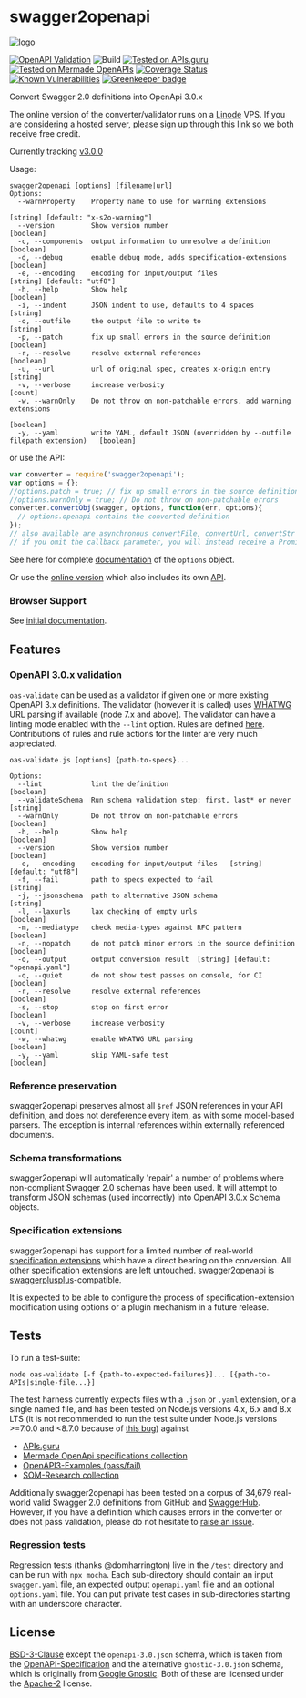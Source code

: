 # swagger2openapi

![logo](https://github.com/Mermade/oas-kit/blob/master/docs/logo.png?raw=true)

[![OpenAPI Validation](https://mermade.org.uk/openapi-converter/api/v1/badge?url=https://mermade.org.uk/openapi-converter/examples/openapi.json)](https://mermade.org.uk/openapi-converter/api/v1/validate?url=https://mermade.org.uk/openapi-converter/examples/openapi.json)
![Build](https://img.shields.io/travis/Mermade/oas-kit/master.svg)
[![Tested on APIs.guru](https://api.apis.guru/badges/tested_on.svg)](https://APIs.guru)
[![Tested on Mermade OpenAPIs](https://img.shields.io/badge/Additional%20Specs-34882-brightgreen.svg)](https://github.com/mermade/openapi-definitions)
[![Coverage Status](https://coveralls.io/repos/github/Mermade/swagger2openapi/badge.svg?branch=master)](https://coveralls.io/github/Mermade/swagger2openapi?branch=master)
[![Known Vulnerabilities](https://snyk.io/test/npm/swagger2openapi/badge.svg)](https://snyk.io/test/npm/swagger2openapi)
[![Greenkeeper badge](https://badges.greenkeeper.io/Mermade/oas-kit.svg)](https://greenkeeper.io/)

Convert Swagger 2.0 definitions into OpenApi 3.0.x

The online version of the converter/validator runs on a [Linode](https://www.linode.com/?r=5734be467cc501b23267cf66d451bc339042ddfa) VPS. If you are considering a hosted server, please sign up through this link so we both receive free credit.

Currently tracking [v3.0.0](https://github.com/OAI/OpenAPI-Specification/blob/master/versions/3.0.0.md)

Usage:

```text
swagger2openapi [options] [filename|url]
Options:
  --warnProperty    Property name to use for warning extensions
                                                                  [string] [default: "x-s2o-warning"]
  --version         Show version number                                                     [boolean]
  -c, --components  output information to unresolve a definition                            [boolean]
  -d, --debug       enable debug mode, adds specification-extensions                        [boolean]
  -e, --encoding    encoding for input/output files                        [string] [default: "utf8"]
  -h, --help        Show help                                                               [boolean]
  -i, --indent      JSON indent to use, defaults to 4 spaces                                 [string]
  -o, --outfile     the output file to write to                                              [string]
  -p, --patch       fix up small errors in the source definition                            [boolean]
  -r, --resolve     resolve external references                                             [boolean]
  -u, --url         url of original spec, creates x-origin entry                             [string]
  -v, --verbose     increase verbosity                                                        [count]
  -w, --warnOnly    Do not throw on non-patchable errors, add warning extensions
                                                                                            [boolean]
  -y, --yaml        write YAML, default JSON (overridden by --outfile filepath extension)   [boolean]
```

or use the API:

```javascript
var converter = require('swagger2openapi');
var options = {};
//options.patch = true; // fix up small errors in the source definition
//options.warnOnly = true; // Do not throw on non-patchable errors
converter.convertObj(swagger, options, function(err, options){
  // options.openapi contains the converted definition
});
// also available are asynchronous convertFile, convertUrl, convertStr and convertStream functions
// if you omit the callback parameter, you will instead receive a Promise
```

See here for complete [documentation](/docs/options.md) of the `options` object.

Or use the [online version](https://mermade.org.uk/openapi-converter) which also includes its own [API](http://petstore.swagger.io/?url=https://mermade.org.uk/openapi-converter/contract/swagger.json).

### Browser Support

See [initial documentation](/docs/browser.md).

## Features

### OpenAPI 3.0.x validation

`oas-validate` can be used as a validator if given one or more existing OpenAPI 3.x definitions. The validator (however it is called) uses [WHATWG](https://whatwg.org/) URL parsing if available (node 7.x and above). The validator can have a linting mode enabled with the `--lint` option. Rules are defined [here](/packages/oas-linter/rules.yaml). Contributions of rules and rule actions for the linter are very much appreciated.

```text
oas-validate.js [options] {path-to-specs}...

Options:
  --lint            lint the definition                                [boolean]
  --validateSchema  Run schema validation step: first, last* or never   [string]
  --warnOnly        Do not throw on non-patchable errors               [boolean]
  -h, --help        Show help                                          [boolean]
  --version         Show version number                                [boolean]
  -e, --encoding    encoding for input/output files   [string] [default: "utf8"]
  -f, --fail        path to specs expected to fail                      [string]
  -j, --jsonschema  path to alternative JSON schema                     [string]
  -l, --laxurls     lax checking of empty urls                         [boolean]
  -m, --mediatype   check media-types against RFC pattern              [boolean]
  -n, --nopatch     do not patch minor errors in the source definition [boolean]
  -o, --output      output conversion result  [string] [default: "openapi.yaml"]
  -q, --quiet       do not show test passes on console, for CI         [boolean]
  -r, --resolve     resolve external references                        [boolean]
  -s, --stop        stop on first error                                [boolean]
  -v, --verbose     increase verbosity                                   [count]
  -w, --whatwg      enable WHATWG URL parsing                          [boolean]
  -y, --yaml        skip YAML-safe test                                [boolean]
```

### Reference preservation

swagger2openapi preserves almost all `$ref` JSON references in your API definition, and does not dereference
every item, as with some model-based parsers. The exception is internal references within externally referenced documents.

### Schema transformations

swagger2openapi will automatically 'repair' a number of problems where non-compliant Swagger 2.0 schemas have been used. It will attempt to transform JSON schemas (used incorrectly) into OpenAPI 3.0.x Schema objects.

### Specification extensions

swagger2openapi has support for a limited number of real-world [specification extensions](/docs/extensions.md) which have a direct bearing on the conversion. All other specification extensions are left untouched. swagger2openapi is [swaggerplusplus](https://github.com/mermade/swaggerplusplus)-compatible.

It is expected to be able to configure the process of specification-extension modification using options or a plugin mechanism in a future release.

## Tests

To run a test-suite:

```shell
node oas-validate [-f {path-to-expected-failures}]... [{path-to-APIs|single-file...}]
```

The test harness currently expects files with a `.json` or `.yaml` extension, or a single named file, and has been tested on Node.js versions 4.x, 6.x and 8.x LTS (it is not recommended to run the test suite under Node.js versions >=7.0.0 and \<8.7.0 because of [this bug](https://github.com/nodejs/node/issues/13048)) against

* [APIs.guru](https://github.com/APIs-guru/openapi-directory)
* [Mermade OpenApi specifications collection](https://github.com/mermade/openapi_specifications)
* [OpenAPI3-Examples (pass/fail)](https://github.com/mermade/openapi3-examples)
* [SOM-Research collection](https://github.com/SOM-Research/hapi)

Additionally swagger2openapi has been tested on a corpus of 34,679 real-world valid Swagger 2.0 definitions from GitHub and [SwaggerHub](https://swaggerhub.com/). However, if you have a definition which causes errors in the converter or does not pass validation, please do not hesitate to [raise an issue](https://github.com/Mermade/swagger2openapi/issues).

### Regression tests

Regression tests (thanks @domharrington) live in the `/test` directory and can be run with `npx mocha`. Each sub-directory should contain an input `swagger.yaml` file, an expected output `openapi.yaml` file and an optional `options.yaml` file. You can put private test cases in sub-directories starting with an underscore character.

## License

[BSD-3-Clause](LICENSE) except the `openapi-3.0.json` schema, which is taken from the [OpenAPI-Specification](https://github.com/OAI/OpenAPI-Specification/blob/49e784d7b7800da8732103aa3ac56bc7ccde5cfb/schemas/v3.0/schema.yaml) and the alternative `gnostic-3.0.json` schema, which is originally from [Google Gnostic](https://github.com/googleapis/gnostic/blob/master/OpenAPIv3/openapi-3.0.json). Both of these are licensed under the [Apache-2](http://www.apache.org/licenses/LICENSE-2.0) license.
